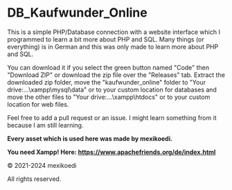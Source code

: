 # DB_Kaufwunder_Online
This is a simple PHP/Database connection with a website interface which I programmed to learn a bit more about PHP and SQL. Many things (or everything) is in German and this was only made to learn more about PHP and SQL.

You can download it if you select the green button named "Code" then "Download ZIP" or download the zip file over the "Releases" tab. Extract the downloaded zip folder, move the "kaufwunder_online" folder to "Your drive:...\xampp\mysql\data" or to your custom location for databases and move the other files to "Your drive:...\xampp\htdocs" or to your custom location for web files.

  
Feel free to add a pull request or an issue. I might learn something from it because I am still learning.  
  
  
**Every asset which is used here was made by mexikoedi.**

  
**You need Xampp! Here: https://www.apachefriends.org/de/index.html**

© 2021-2024 mexikoedi

All rights reserved.
